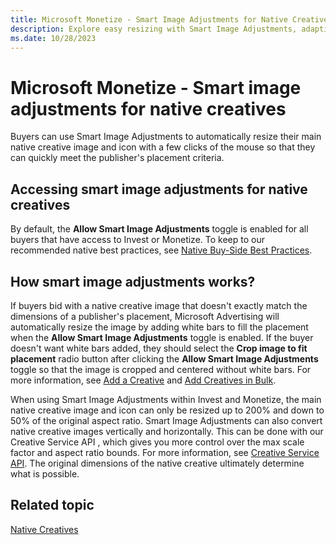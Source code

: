 ```yaml
---
title: Microsoft Monetize - Smart Image Adjustments for Native Creatives
description: Explore easy resizing with Smart Image Adjustments, adapting to diverse publisher criteria swiftly for native creatives.
ms.date: 10/28/2023
---
```


# Microsoft Monetize - Smart image adjustments for native creatives

Buyers can use Smart Image Adjustments to automatically resize their main native creative image and icon with a few clicks of the mouse so that they can quickly meet the publisher's placement criteria.

## Accessing smart image adjustments for native creatives

By default, the **Allow Smart Image Adjustments** toggle is enabled for all buyers that have access to Invest or Monetize. To keep to our recommended native best practices, see [Native Buy-Side Best Practices](https://download.microsoft.com/download/e/e/5/ee544211-092a-45c4-8076-57b5c5aaceb3/28%20Dec%202023/Buy-Side-Native-Best-Practices.pdf).

## How smart image adjustments works?

If buyers bid with a native creative image that doesn't exactly match the dimensions of a publisher's placement, Microsoft Advertising will automatically resize the image by adding white bars to fill the placement when the **Allow Smart Image Adjustments** toggle is enabled. If the buyer doesn't want white bars added, they should select the **Crop image to fit placement** radio button after clicking the **Allow Smart Image Adjustments** toggle so that the image is cropped and centered without white bars. For more information, see [Add a Creative](add-a-creative.md) and [Add Creatives in Bulk](add-creatives-in-bulk.md).

When using Smart Image Adjustments within Invest and Monetize, the main native creative image and icon can only be resized up to 200% and down to 50% of the original aspect ratio. Smart Image Adjustments can also convert native creative images vertically and horizontally. This can be done with our Creative Service API , which gives you more control over the max scale factor and aspect ratio bounds. For more information, see [Creative Service API](../digital-platform-api/creative-service.md). The original dimensions of the native creative ultimately determine what is possible.

## Related topic

[Native Creatives](native-creatives.md)
